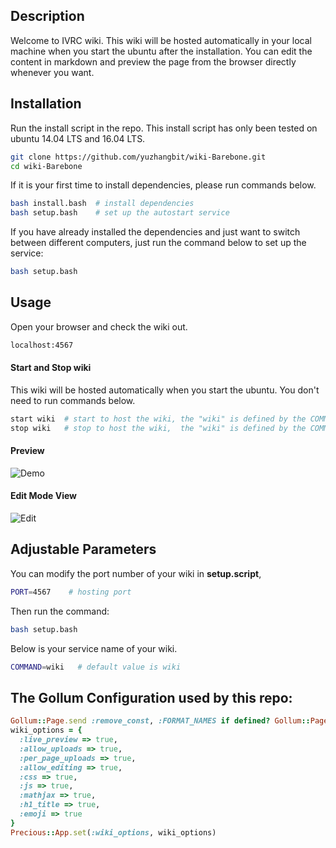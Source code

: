 ## Description
Welcome to IVRC wiki. This wiki will be hosted automatically in your local machine when you start the ubuntu after the installation. You can edit the content in markdown and preview the page from the browser directly whenever you want.


## Installation
Run the install script in the repo. This install script has only been tested on ubuntu 14.04 LTS and 16.04 LTS.
```bash
git clone https://github.com/yuzhangbit/wiki-Barebone.git
cd wiki-Barebone  
```
If it is your first time to install dependencies, please run commands below.  
```bash
bash install.bash  # install dependencies
bash setup.bash    # set up the autostart service
```    

If you have already installed the dependencies and just want to switch between different computers, just run the command below to set up the service:
```bash
bash setup.bash
```
## Usage
Open your browser and check the wiki out.
```bash
localhost:4567
```

#### Start and Stop wiki
This wiki will be hosted automatically when you start the ubuntu. You don't need to run commands below.
```bash
start wiki  # start to host the wiki, the "wiki" is defined by the COMMAND variable.
stop wiki   # stop to host the wiki,  the "wiki" is defined by the COMMAND variable.
```


#### Preview
![Demo](images/preview.png)

#### Edit Mode View
![Edit](images/edit.png)


## Adjustable Parameters
You can modify the port number of your wiki in **setup.script**,
```bash
PORT=4567    # hosting port
```
Then run the command:
```bash
bash setup.bash
```

Below is your service name of your wiki.
```bash
COMMAND=wiki   # default value is wiki
```


## The Gollum Configuration used by this repo:
```ruby
Gollum::Page.send :remove_const, :FORMAT_NAMES if defined? Gollum::Page::FORMAT_NAMES
wiki_options = {
  :live_preview => true,
  :allow_uploads => true,
  :per_page_uploads => true,
  :allow_editing => true,
  :css => true,
  :js => true,
  :mathjax => true,
  :h1_title => true,
  :emoji => true
}
Precious::App.set(:wiki_options, wiki_options)
```
